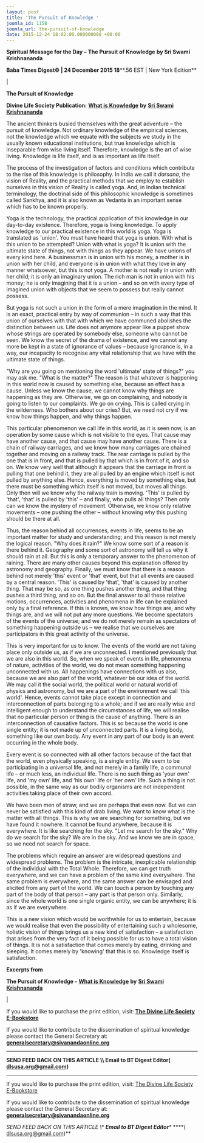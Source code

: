 ```yaml
---
layout: post
title: 'The Pursuit of Knowledge '
joomla_id: 1158
joomla_url: the-pursuit-of-knowledge
date: 2015-12-24 18:02:06.000000000 +00:00
---
```

  

















































**Spiritual Message for the Day –**  **The Pursuit of Knowledge**  **by Sri Swami Krishnananda**

 **Baba Times Digest© | 24 December 2015 18****.56 EST | New York Edition**

| 

**The Pursuit of Knowledge**

**Divine Life Society Publication:** [**What is Knowledge**](http://www.swami-krishnananda.org/knowledge/know_03.html) **by** [**Sri Swami Krishnananda**](http://www.dlshq.org/saints/krishnananda.htm)

The ancient thinkers busied themselves with the great adventure – the pursuit of knowledge. Not ordinary knowledge of the empirical sciences, not the knowledge which we equate with the subjects we study in the usually known educational institutions, but true knowledge which is inseparable from wise living itself. Therefore, knowledge is the art of wise living. Knowledge is life itself, and is as important as life itself.

The process of the investigation of factors and conditions which contribute to the rise of this knowledge is philosophy. In India we call it _darsana_, the vision of Reality, and the practical methods that we employ to establish ourselves in this vision of Reality is called yoga. And, in Indian technical terminology, the doctrinal side of this philosophic knowledge is sometimes called Sankhya, and it is also known as Vedanta in an important sense which has to be known properly.

Yoga is the technology, the practical application of this knowledge in our day-to-day existence. Therefore, yoga is living knowledge. To apply knowledge to our practical existence in this world is yoga. Yoga is translated as 'union'. You must have heard that yoga is union. With what is this union to be attempted? Union with what is yoga? It is union with the ultimate state of things, not with things as they appear. We have unions of every kind here. A businessman is in union with his money, a mother is in union with her child, and everyone is in union with what they love in any manner whatsoever, but this is not yoga. A mother is not really in union with her child; it is only an imaginary union. The rich man is not in union with his money; he is only imagining that it is a union – and so on with every type of imagined union with objects that we seem to possess but really cannot possess.

But yoga is not such a union in the form of a mere imagination in the mind. It is an exact, practical entry by way of communion – in such a way that this union of ourselves with that with which we have communed abolishes the distinction between us. Life does not anymore appear like a puppet show whose strings are operated by somebody else, someone who cannot be seen. We know the secret of the drama of existence, and we cannot any more be kept in a state of ignorance of values – because ignorance is, in a way, our incapacity to recognise any vital relationship that we have with the ultimate state of things.

"Why are you going on mentioning the word 'ultimate' state of things?" you may ask me. "What is the matter?" The reason is that whatever is happening in this world now is caused by something else, because an effect has a cause. Unless we know the cause, we cannot know why things are happening as they are. Otherwise, we go on complaining, and nobody is going to listen to our complaints. We go on crying. This is called crying in the wilderness. Who bothers about our cries? But, we need not cry if we know how things happen, and why things happen.

This particular phenomenon we call life in this world, as it is seen now, is an operation by some cause which is not visible to the eyes. That cause may have another cause, and that cause may have another cause. There is a chain of railway carriages, and we know how many carriages are chained together and moving on a railway track. The rear carriage is pulled by the one that is in front, and that is pulled by that which is in front of it, and so on. We know very well that although it appears that the carriage in front is pulling that one behind it, they are all pulled by an engine which itself is not pulled by anything else. Hence, everything is moved by something else, but there must be something which itself is not moved, but moves all things. Only then will we know why the railway train is moving. 'This' is pulled by 'that', 'that' is pulled by 'this' – and finally, who pulls all things? Then only can we know the mystery of movement. Otherwise, we know only relative movements – one pushing the other – without knowing why this pushing should be there at all.

Thus, the reason behind all occurrences, events in life, seems to be an important matter for study and understanding; and this reason is not merely the logical reason. "Why does it rain?" We know some sort of a reason is there behind it. Geography and some sort of astronomy will tell us why it should rain at all. But this is only a temporary answer to the phenomenon of raining. There are many other causes beyond this explanation offered by astronomy and geography. Finally, we must know that there is a reason behind not merely 'this' event or 'that' event, but that all events are caused by a central reason. 'This' is caused by 'that', 'that' is caused by another thing. That may be so, as one thing pushes another thing, and that thing pushes a third thing, and so on. But the final answer to all these relative motions, occurrences, activities and phenomena in life can be explained only by a final reference. If this is known, we know how things are, and why things are, and we will not put any more questions. We become spectators of the events of the universe; and we do not merely remain as spectators of something happening outside us – we realise that we ourselves are participators in this great activity of the universe.

This is very important for us to know. The events of the world are not taking place only outside us, as if we are unconnected. I mentioned previously that we are also in this world. So, when we speak of events in life, phenomena of nature, activities of the world, we do not mean something happening unconnected with us. All happenings have connections with us also, because we are also part of the world, whatever be our idea of the world. We may call it the social world, the political world or natural world of physics and astronomy, but we are a part of the environment we call 'this world'. Hence, events cannot take place except in connection and interconnection of parts belonging to a whole; and if we are really wise and intelligent enough to understand the circumstances of life, we will realise that no particular person or thing is the cause of anything. There is an interconnection of causative factors. This is so because the world is one single entity; it is not made up of unconnected parts. It is a living body, something like our own body. Any event in any part of our body is an event occurring in the whole body.

Every event is so connected with all other factors because of the fact that the world, even physically speaking, is a single entity. We seem to be participating in a universal life, and not merely in a family life, a communal life – or much less, an individual life. There is no such thing as 'your own' life, and 'my own' life, and 'his own' life or 'her own' life. Such a thing is not possible, in the same way as our bodily organisms are not independent activities taking place of their own accord.

We have been men of straw, and we are perhaps that even now. But we can never be satisfied with this kind of drab living. We want to know what is the matter with all things. This is why we are searching for something, but we have found it nowhere. It cannot be found anywhere, because it is everywhere. It is like searching for the sky. "Let me search for the sky." Why do we search for the sky? We are in the sky. And we know we are in space, so we need not search for space.

The problems which require an answer are widespread questions and widespread problems. The problem is the intricate, inexplicable relationship of the individual with the Total Whole. Therefore, we can get truth everywhere, and we can have a problem of the same kind everywhere. The same problem is everywhere, and the same answer can be envisaged and elicited from any part of the world. We can touch a person by touching any part of the body of that person – any part is that person only. Similarly, since the whole world is one single organic entity, we can be anywhere; it is as if we are everywhere.

This is a new vision which would be worthwhile for us to entertain, because we would realise that even the possibility of entertaining such a wholesome, holistic vision of things brings us a new kind of satisfaction – a satisfaction that arises from the very fact of it being possible for us to have a total vision of things. It is not a satisfaction that comes merely by eating, drinking and sleeping. It comes merely by 'knowing' that this is so. Knowledge itself is satisfaction.

**Excerpts from**



**The Pursuit of Knowledge -** [**What is Knowledge**](http://www.swami-krishnananda.org/knowledge/know_03.html) **by** [**Sri Swami Krishnananda**](http://www.dlshq.org/saints/krishnananda.htm)

 |



If you would like to purchase the print edition, visit: **[The Divine Life Society E-Bookstore](http://www.dlshq.org/download/download.htm)**

If you would like to contribute to the dissemination of spiritual knowledge please contact the General Secretary at: [](mailto:%20%3Cscript%20type=%27text/javascript%27%3E%20%3C%21--%20var%20prefix%20=%20%27ma%27%20+%20%27il%27%20+%20%27to%27;%20var%20path%20=%20%27hr%27%20+%20%27ef%27%20+%20%27=%27;%20var%20addy57016%20=%20%27generalsecretary%27%20+%20%27@%27;%20addy57016%20=%20addy57016%20+%20%27sivanandaonline%27%20+%20%27.%27%20+%20%27org%27;%20document.write%28%27%3Ca%20%27%20+%20path%20+%20%27%5C%27%27%20+%20prefix%20+%20%27:%27%20+%20addy57016%20+%20%27%5C%27%3E%27%29;%20document.write%28addy57016%29;%20document.write%28%27%3C%5C/a%3E%27%29;%20//--%3E%5Cn%20%3C/script%3E%3Cscript%20type=%27text/javascript%27%3E%20%3C%21--%20document.write%28%27%3Cspan%20style=%5C%27display:%20none;%5C%27%3E%27%29;%20//--%3E%20%3C/script%3EThis%20email%20address%20is%20being%20protected%20from%20spambots.%20You%20need%20JavaScript%20enabled%20to%20view%20it.%20%3Cscript%20type=%27text/javascript%27%3E%20%3C%21--%20document.write%28%27%3C/%27%29;%20document.write%28%27span%3E%27%29;%20//--%3E%20%3C/script%3E?subject=Contribution%20to%20Dissemination%20of%20Spiritual%20Knowledge) **generalsecretary@sivanandaonline.org**

****

**SEND FEED BACK ON THIS ARTICLE \\\ Email to BT Digest Editor[](mailto:%20%3Cscript%20type=%27text/javascript%27%3E%20%3C%21--%20var%20prefix%20=%20%27ma%27%20+%20%27il%27%20+%20%27to%27;%20var%20path%20=%20%27hr%27%20+%20%27ef%27%20+%20%27=%27;%20var%20addy72654%20=%20%27dlsusa.org%27%20+%20%27@%27;%20addy72654%20=%20addy72654%20+%20%27gmail%27%20+%20%27.%27%20+%20%27com%27;%20document.write%28%27%3Ca%20%27%20+%20path%20+%20%27%5C%27%27%20+%20prefix%20+%20%27:%27%20+%20addy72654%20+%20%27%5C%27%3E%27%29;%20document.write%28addy72654%29;%20document.write%28%27%3C%5C/a%3E%27%29;%20//--%3E%5Cn%20%3C/script%3E%3Cscript%20type=%27text/javascript%27%3E%20%3C%21--%20document.write%28%27%3Cspan%20style=%5C%27display:%20none;%5C%27%3E%27%29;%20//--%3E%20%3C/script%3EThis%20email%20address%20is%20being%20protected%20from%20spambots.%20You%20need%20JavaScript%20enabled%20to%20view%20it.%20%3Cscript%20type=%27text/javascript%27%3E%20%3C%21--%20document.write%28%27%3C/%27%29;%20document.write%28%27span%3E%27%29;%20//--%3E%20%3C/script%3E?subject=DLS%20Posts)( [dlsusa.org@gmail.com](mailto:dlsusa.org@gmail.com))**



* * *



  

If you would like to purchase the print edition, visit: [The Divine Life Society E-Bookstore](http://www.dlshq.org/download/download.htm)

If you would like to contribute to the dissemination of spiritual knowledge please contact the General Secretary at: **[generalsecretary@sivanandaonline.org](mailto:generalsecretary@sivanandaonline.org)**

**SEND FEED BACK ON THIS ARTICLE \\\**  **Email to BT Digest Editor**** [](mailto:%20%3Cscript%20type=%27text/javascript%27%3E%20%3C%21--%20var%20prefix%20=%20%27ma%27%20+%20%27il%27%20+%20%27to%27;%20var%20path%20=%20%27hr%27%20+%20%27ef%27%20+%20%27=%27;%20var%20addy72654%20=%20%27dlsusa.org%27%20+%20%27@%27;%20addy72654%20=%20addy72654%20+%20%27gmail%27%20+%20%27.%27%20+%20%27com%27;%20document.write%28%27%3Ca%20%27%20+%20path%20+%20%27%5C%27%27%20+%20prefix%20+%20%27:%27%20+%20addy72654%20+%20%27%5C%27%3E%27%29;%20document.write%28addy72654%29;%20document.write%28%27%3C%5C/a%3E%27%29;%20//--%3E%5Cn%20%3C/script%3E%3Cscript%20type=%27text/javascript%27%3E%20%3C%21--%20document.write%28%27%3Cspan%20style=%5C%27display:%20none;%5C%27%3E%27%29;%20//--%3E%20%3C/script%3EThis%20email%20address%20is%20being%20protected%20from%20spambots.%20You%20need%20JavaScript%20enabled%20to%20view%20it.%20%3Cscript%20type=%27text/javascript%27%3E%20%3C%21--%20document.write%28%27%3C/%27%29;%20document.write%28%27span%3E%27%29;%20//--%3E%20%3C/script%3E?subject=DLS%20Posts)****( [dlsusa.org@gmail.com](mailto:dlsusa.org@gmail.com))**  
